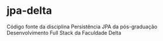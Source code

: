 # jpa-delta
Código fonte da disciplina Persistência JPA da pós-graduação Desenvolvimento Full Stack da Faculdade Delta
